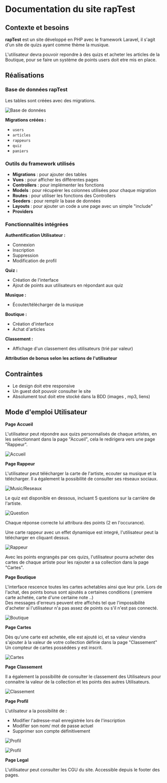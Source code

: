# Documentation du site rapTest

## Contexte et besoins

**rapTest** est un site développé en PHP avec le framework Laravel, il s'agit d'un site de quizs ayant comme thème la musique.

L'utilisateur devra pouvoir repondre à des quizs et acheter les articles de la Boutique, pour se faire un système de points users doit etre mis en place.

## Réalisations

### Base de données rapTest

Les tables sont créées avec des migrations.

![Base de données](photos/bdd.JPG)


**Migrations créées :**
- `users`
- `articles`
- `rappeurs`
- `quiz`
- `paniers`

### Outils du framework utilisés

- **Migrations** : pour ajouter des tables
- **Vues** : pour afficher les différentes pages
- **Controllers** : pour implémenter les fonctions
- **Models** : pour récupérer les colonnes utilisées pour chaque migration
- **Routes** : pour utiliser les fonctions des Controllers
- **Seeders** : pour remplir la base de données
- **Layouts** : pour ajouter un code a une page avec un simple "include" 
- **Providers**


### Fonctionnalités intégrées

**Authentification Utilisateur :**
- Connexion
- Inscription
- Suppression
- Modification de profil

**Quiz :**
- Création de l'interface
- Ajout de points aux utilisateurs en répondant aux quiz

**Musique :**
- Écouter/télécharger de la musique

**Boutique :**
- Création d'interface
- Achat d'articles

**Classement :**
- Affichage d'un classement des utilisateurs (trié par valeur)

**Attribution de bonus selon les actions de l'utilisateur**

## Contraintes

- Le design doit etre responsive
- Un guest doit pouvoir consulter le site
- Absolument tout doit etre stocké dans la BDD (images , mp3, liens)

## Mode d'emploi Utilisateur

**Page Accueil**

L'utilisateur peut répondre aux quizs personnalisés de chaque artistes, en les selectionnant dans la page "Accueil", cela le redirigera vers une page "Rappeur".

![Accueil](photos/accueilrap.JPG)

**Page Rappeur**

L'utilisateur peut télécharger la carte de l'artiste, ecouter sa musique et la télécharger. Il a également la possibilité de consulter ses réseaux sociaux.

![Music/Reseaux](photos/music-reseaux.JPG)


Le quiz est disponible en dessous, incluant 5 questions sur la carrière de l'artiste.

![Question](photos/question.JPG)

Chaque réponse correcte lui attribura des points (2 en l'occurance).


Une carte rappeur avec un effet dynamique est integré, l'utilisateur peut la télécharger en cliquant dessus.

![Rappeur](photos/carterappeur.JPG)



Avec les points engrangés par ces quizs, l'utilisateur pourra acheter des cartes de chaque artiste pour les rajouter a sa collection dans la page "Cartes".


**Page Boutique**

L'interface rescence toutes les cartes achetables ainsi que leur prix.
Lors de l'achat, des points bonus sont ajoutés a certaines conditions ( premiere carte achetée, carte d'une certaine note ..)  
Des messages d'erreurs peuvent etre affichés tel que l'impossibilité d'acheter si l'utilisateur n'a pas assez de points ou s'il n'est pas connecté.

![Boutique](photos/boutiquerap.JPG)


**Page Cartes**

Dès qu'une carte est achetée, elle est ajouté ici, et sa valeur viendra s'ajouter à la valeur de votre collection définie dans la page "Classement"
Un compteur de cartes possédées y est inscrit.

![Cartes](photos/cartes.JPG)

**Page Classement**

Il a également la possibilité de consulter le classement des Utilisateurs pour connaitre la valeur de la collection et les points des autres Utilisateurs.

![Classement](photos/classement.JPG)


**Page Profil**

L'utilsateur a la possibilité de :

- Modifier l'adresse-mail enregistrée lors de l'inscription
- Modifier son nom/ mot de passe actuel
- Supprimer son compte définitivement

![Profil](photos/profil1.JPG)

![Profil](photos/profil2.JPG)

**Page Legal**

L'utilisateur peut consulter les CGU du site.
Accessible depuis le footer des pages.

